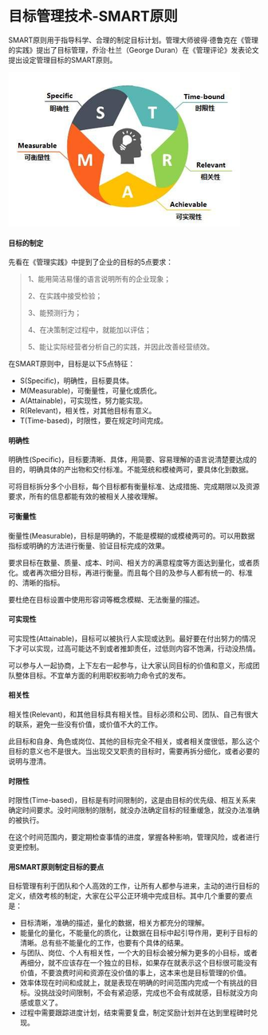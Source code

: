 # 目标管理技术-SMART原则

SMART原则用于指导科学、合理的制定目标计划。管理大师彼得·德鲁克在《管理的实践》提出了目标管理，乔治·杜兰（George Duran）在《管理评论》发表论文提出设定管理目标的SMART原则。

![smart](smart.jpg)

#### 目标的制定

先看在《管理实践》中提到了企业的目标的5点要求：

> 1、能用简洁易懂的语言说明所有的企业现象；
>
> 2、在实践中接受检验；
>
> 3、能预测行为；
>
> 4、在决策制定过程中，就能加以评估；
>
> 5、能让实际经营者分析自己的实践，并因此改善经营绩效。

在SMART原则中，目标是以下5点特征：

- S(Specific)，明确性，目标要具体。
- M(Measurable)，可衡量性，可量化或质化。
- A(Attainable)，可实现性，努力能实现。
- R(Relevant)，相关性，对其他目标有意义。
- T(Time-based)，时限性，要在规定时间完成。

#### 明确性

明确性(Specific)，目标要清晰、具体，用简要、容易理解的语言说清楚要达成的目的，明确具体的产出物和交付标准。不能笼统和模棱两可，要具体化到数据。

可将目标拆分多个小目标，每个目标都有衡量标准、达成措施、完成期限以及资源要求，所有的信息都能有效的被相关人接收理解。

#### 可衡量性

衡量性(Measurable)，目标是明确的，不能是模糊的或模棱两可的。可以用数据指标或明确的方法进行衡量、验证目标完成的效果。

要求目标在数量、质量、成本、时间、相关方的满意程度等方面达到量化，或者质化。或者再次细分目标，再进行衡量。而且每个目的及参与人都有统一的、标准的、清晰的指标。

要杜绝在目标设置中使用形容词等概念模糊、无法衡量的描述。

#### 可实现性

可实现性(Attainable)，目标可以被执行人实现或达到。最好要在付出努力的情况下才可以实现，过高可能达不到或者推卸责任，过低则内容不饱满，行动没热情。

可以参与人一起协商，上下左右一起参与，让大家认同目标的价值和意义，形成团队整体目标。不宜单方面的利用职权影响力命令式的发布。

#### 相关性

相关性(Relevant)，和其他目标具有相关性。目标必须和公司、团队、自己有很大的联系，避免一些没有价值，或价值不大的工作。

此目标和自身、角色或岗位、其他的目标完全不相关，或者相关度很低，那么这个目标的意义也不是很大。当出现交叉职责的目标时，需要再拆分细化，或者必要的说明与澄清。

#### 时限性

时限性(Time-based)，目标是有时间限制的，这是由目标的优先级、相互关系来确定时间要求。没时间限制的限制，就没办法确定目标的轻重缓急，就没办法准确的被执行。

在这个时间范围内，要定期检查事情的进度，掌握各种影响，管理风险，或者进行变更控制。

#### 用SMART原则制定目标的要点

目标管理有利于团队和个人高效的工作，让所有人都参与进来，主动的进行目标的定义，绩效考核的制定，大家在公平公正环境中完成目标。其中几个重要的要点是：

- 目标清晰，准确的描述，量化的数据，相关方都充分的理解。
- 能量化的量化，不能量化的质化，让数据在目标中起引导作用，更利于目标的清晰。总有些不能量化的工作，也要有个具体的结果。
- 与团队、岗位、个人有相关性，一个大的目标会被分解为更多的小目标，或者再细分，就不应该存在一个独立的目标，如果存在就表示这个目标很可能没有价值，不要浪费时间和资源在没价值的事上，这本来也是目标管理的价值。
- 效率体现在时间和成就上，就是表现在明确的时间范围内完成一个有挑战的目标。没挑战没时间限制，不会有紧迫感，完成也不会有成就感，目标就没方向感或意义了。
- 过程中需要跟踪进度计划，结束需要复盘，制定奖励计划并在达到里程碑时兑现。


